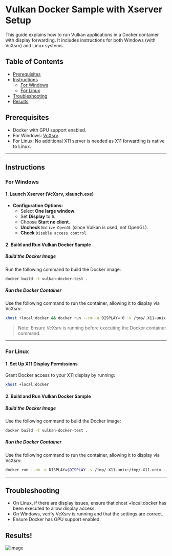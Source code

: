 # Vulkan Docker Sample with Xserver Setup

This guide explains how to run Vulkan applications in a Docker container with display forwarding. It includes instructions for both Windows (with VcXsrv) and Linux systems.

## Table of Contents
- [Prerequisites](#prerequisites)
- [Instructions](#instructions)
  - [For Windows](#for-windows)
  - [For Linux](#for-linux)
- [Troubleshooting](#troubleshooting)
- [Results](#results)

## Prerequisites
- Docker with GPU support enabled.
- For Windows: [VcXsrv](https://sourceforge.net/projects/vcxsrv/).
- For Linux: No additional X11 server is needed as X11 forwarding is native to Linux.

---

## Instructions

### For Windows

#### 1. Launch Xserver (VcXsrv, xlaunch.exe)

- **Configuration Options:**
  - Select **One large window**.
  - Set **Display** to `0`.
  - Choose **Start no client**.
  - **Uncheck** `Native OpenGL` (since Vulkan is used, not OpenGL).
  - **Check** `Disable access control`.

#### 2. Build and Run Vulkan Docker Sample

##### Build the Docker Image
Run the following command to build the Docker image:

```bash
docker build -t vulkan-docker-test .
```
##### Run the Docker Container
Use the following command to run the container, allowing it to display via VcXsrv:
```bash
xhost +local:docker && docker run --rm -e DISPLAY=:0 -v /tmp/.X11-unix:/tmp/.X11-unix --gpus all vulkan-docker-test
```

> Note: Ensure VcXsrv is running before executing the Docker container command.

---

### For Linux

#### 1. Set Up X11 Display Permissions
Grant Docker access to your X11 display by running:
```bash
xhost +local:docker
```
#### 2. Build and Run Vulkan Docker Sample
##### Build the Docker Image
Use the following command to build the Docker image:
```bash
docker build -t vulkan-docker-test .
```
##### Run the Docker Container
Use the following command to run the container, allowing it to display via VcXsrv:
```bash
docker run --rm -e DISPLAY=$DISPLAY -v /tmp/.X11-unix:/tmp/.X11-unix --gpus all vulkan-docker-test
```

---

## Troubleshooting
- On Linux, if there are display issues, ensure that xhost +local:docker has been executed to allow display access.
- On Windows, verify VcXsrv is running and that the settings are correct.
- Ensure Docker has GPU support enabled.

## Results!
![image](https://github.com/user-attachments/assets/fb5f759d-daec-40e9-a801-8aad1482acbd)

